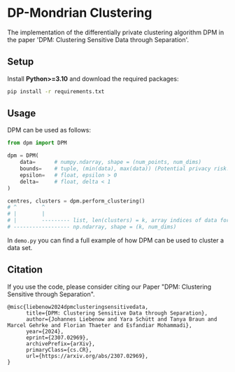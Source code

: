 # DP-Mondrian Clustering
The implementation of the differentially private clustering algorithm DPM in the paper 'DPM: Clustering Sensitive Data through Separation'.

## Setup
Install **Python>=3.10** and download the required packages:
```bash
pip install -r requirements.txt
```
## Usage
DPM can be used as follows:
```Python
from dpm import DPM

dpm = DPM(
    data=      # numpy.ndarray, shape = (num_points, num_dims) 
    bounds=    # tuple, (min(data), max(data)) (Potential privacy risk!)
    epsilon=   # float, epsilon > 0 
    delta=     # float, delta < 1
)

centres, clusters = dpm.perform_clustering()
# ^        ^
# |        |
# |        --------- list, len(clusters) = k, array indices of data for each cluster
# ------------------ np.ndarray, shape = (k, num_dims)
```
In `demo.py` you can find a full example of how DPM can be used to cluster a data set.

## Citation
If you use the code, please consider citing our Paper "DPM: Clustering Sensitive through Separation". 
```
@misc{liebenow2024dpmclusteringsensitivedata,
      title={DPM: Clustering Sensitive Data through Separation}, 
      author={Johannes Liebenow and Yara Schütt and Tanya Braun and Marcel Gehrke and Florian Thaeter and Esfandiar Mohammadi},
      year={2024},
      eprint={2307.02969},
      archivePrefix={arXiv},
      primaryClass={cs.CR},
      url={https://arxiv.org/abs/2307.02969}, 
}
```
